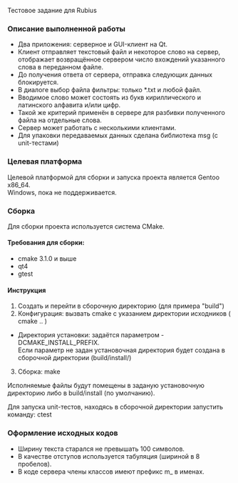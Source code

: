 Тестовое задание для Rubius

### Описание выполненной работы ###
* Два приложения: серверное и GUI-клиент на Qt.
* Клиент отправляет текстовый файл и некоторое слово на сервер, отображает возвращённое сервером число вхождений указанного слова в переданном файле.
* До получения ответа от сервера, отправка следующих данных блокируется.
* В диалоге выбор файла фильтры: только *.txt и любой файл.
* Вводимое слово может состоять из букв кириллического и латинского алфавита и/или цифр.
* Такой же критерий применён в сервере для разбивки полученного файла на отдельные слова.
* Сервер может работать с несколькими клиентами.
* Для упаковки передаваемых данных сделана библиотека msg (c unit-тестами)

### Целевая платформа ###
Целевой платформой для сборки и запуска проекта является Gentoo x86_64.  
Windows, пока не поддерживается.

### Сборка ###
Для сборки проекта используется система CMake.

#### Требования для сборки: ####
* cmake 3.1.0 и выше
* qt4
* gtest

#### Инструкция ####
1. Создать и перейти в сборочную директорию (для примера "build")
2. Конфигурация: вызвать cmake c указанием директории исходников ( cmake .. )
  * Директория установки: задаётся параметром -DCMAKE_INSTALL_PREFIX.  
  Если параметр не задан установочная директория будет создана в сборочной директории (build/install/)
3. Сборка: make

Исполняемые файлы будут помещены в заданую установочную директорию либо в build/install (по умолчанию).

Для запуска unit-тестов, находясь в сборочной директории запустить команду: 
ctest

### Оформление исходных кодов ###
* Ширину текста старался не превышать 100 символов.
* В качестве отступов используется табуляция (шириной в 8 пробелов).
* В коде сервера члены классов имеют префикс m_ в именах.
